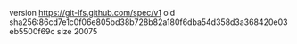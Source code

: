 version https://git-lfs.github.com/spec/v1
oid sha256:86cd7e1c0f06e805bd38b728b82a180f6dba54d358d3a368420e03eb5500f69c
size 20075
